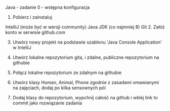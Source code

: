Java - zadanie 0 - wstępna konfiguracja
1. Pobierz i zainstaluj 

IntelliJ (może być w wersji community)
Java JDK (co najmniej 8)
Git 
2. Załóż konto w serwisie github.com

3. Utwórz nowy projekt na podstawie szablonu 'Java Console Application' w IntelliJ

4. Utwórz lokalne repozytorium gita, i zdalne, publiczne repozytorium na githubie

5. Połącz lokalne repozytorium ze zdalnym na githubie

6. Utwórz klasy Human, Animal, Phone zgodnie z zasadami omawianymi na zajęciach, dodaj po kilka sensownych pól

7. Dodaj klasy do repozytorium, wypchnij całość na github i wklej link to commit jako rozwiązanie zadania